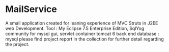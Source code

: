# MailService
A small application created for leaning experience of MVC Struts in J2EE web Development.
Tool : My Eclipse 7.5 Enterprise Edition, SqlYog community for mysql gui, servlet container tomcat 6
back end database : mysql
please find project report in the collection for further detail regarding the project.
